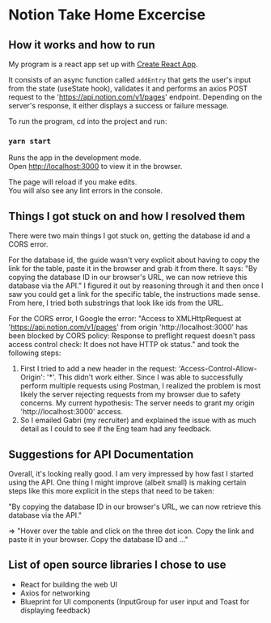 # Notion Take Home Excercise

## How it works and how to run

My program is a react app set up with [Create React App](https://github.com/facebook/create-react-app).

It consists of an async function called `addEntry` that gets the user's input from the state (useState hook), validates it and performs an axios POST request to the 'https://api.notion.com/v1/pages' endpoint. Depending on the server's response, it either displays a success or failure message.

To run the program, cd into the project and run:

### `yarn start`

Runs the app in the development mode.\
Open [http://localhost:3000](http://localhost:3000) to view it in the browser.

The page will reload if you make edits.\
You will also see any lint errors in the console.


## Things I got stuck on and how I resolved them

There were two main things I got stuck on, getting the database id and a CORS error.

For the database id, the guide wasn't very explicit about having to copy the link for the table, paste it in the browser and grab it from there. It says: "By copying the database ID in our browser's URL, we can now retrieve this database via the API." I figured it out by reasoning through it and then once I saw you could get a link for the specific table, the instructions made sense. From here, I tried both substrings that look like ids from the URL.

For the CORS error, I Google the error: "Access to XMLHttpRequest at 'https://api.notion.com/v1/pages' from origin 'http://localhost:3000' has been blocked by CORS policy: Response to preflight request doesn't pass access control check: It does not have HTTP ok status." and took the following steps:
1. First I tried to add a new header in the request: 'Access-Control-Allow-Origin': '*'. This didn't work either. Since I was able to successfully perform multiple requests using Postman, I realized the problem is most likely the server rejecting requests from my browser due to safety concerns. My current hypothesis: The server needs to grant my origin 'http://localhost:3000' access.
2. So I emailed Gabri (my recruiter) and explained the issue with as much detail as I could to see if the Eng team had any feedback.

## Suggestions for API Documentation

Overall, it's looking really good. I am very impressed by how fast I started using the API. One thing I might improve (albeit small) is making certain steps like this more explicit in the steps that need to be taken:

"By copying the database ID in our browser's URL, we can now retrieve this database via the API."

⇒ "Hover over the table and click on the three dot icon. Copy the link and paste it in your browser. Copy the database ID and ..."

## List of open source libraries I chose to use

- React for building the web UI
- Axios for networking
- Blueprint for UI components (InputGroup for user input and Toast for displaying feedback)

